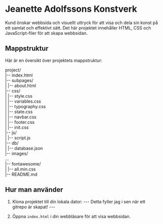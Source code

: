 # Jeanette Adolfssons Konstverk

Kund önskar webbsida och visuellt uttryck för att visa och dela sin konst på ett samlat och effektivt sätt. Det här projektet innehåller HTML, CSS och JavaScript-filer för att skapa webbsidan.

## Mappstruktur

Här är en översikt över projektets mappstruktur:

project/ <br>
|-- index.html <br>
|-- subpages/ <br>
| |-- about.html <br>
|-- css/ <br>
| |-- style.css <br>
| |-- variables.css <br>
| |-- typography.css <br>
| |-- state.css <br>
| |-- navbar.css <br>
| |-- footer.css <br>
| |-- init.css <br>
|-- js/ <br>
| |-- script.js <br>
|-- db/ <br>
| |-- database.json <br>
|-- images/ <br>
... <br>
|-- fontawesome/ <br>
| |-- all.min.css <br>
|-- README.md <br>

## Hur man använder

1. Klona projektet till din lokala dator: --- Detta fyller jag i sen när ett gitrepo är skapat! ---

2. Öppna `index.html` i din webbläsare för att visa webbsidan.